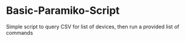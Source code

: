# Basic-Paramiko-Script
 Simple script to query CSV for list of devices, then run a provided list of commands

